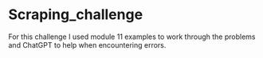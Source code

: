 # Scraping_challenge

For this challenge I used module 11 examples to work through the problems and ChatGPT 
to help when encountering errors.